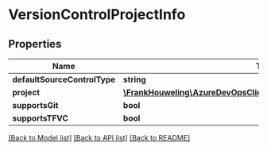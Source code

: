 # VersionControlProjectInfo

## Properties
Name | Type | Description | Notes
------------ | ------------- | ------------- | -------------
**defaultSourceControlType** | **string** |  | [optional] 
**project** | [**\FrankHouweling\AzureDevOpsClient\Tfvc\Model\TeamProjectReference**](TeamProjectReference.md) |  | [optional] 
**supportsGit** | **bool** |  | [optional] 
**supportsTFVC** | **bool** |  | [optional] 

[[Back to Model list]](../README.md#documentation-for-models) [[Back to API list]](../README.md#documentation-for-api-endpoints) [[Back to README]](../README.md)


